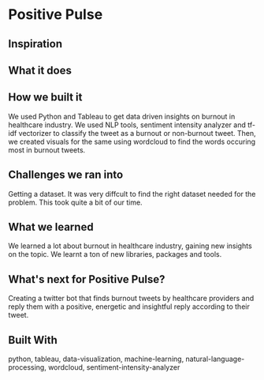 # Positive Pulse

## Inspiration

## What it does

## How we built it
We used Python and Tableau to get data driven insights on burnout in healthcare industry. We used NLP tools, sentiment intensity analyzer and tf-idf vectorizer to classify the tweet as a burnout or non-burnout tweet. Then, we created visuals for the same using wordcloud to find the words occuring most in burnout tweets. 

## Challenges we ran into
Getting a dataset. It was very diffcult to find the right dataset needed for the problem. This took quite a bit of our time.

## What we learned
We learned a lot about burnout in healthcare industry, gaining new insights on the topic. We learnt a ton of new libraries, packages and tools.

## What's next for Positive Pulse?
Creating a twitter bot that finds burnout tweets by healthcare providers and reply them with a positive, energetic and insightful reply according to their tweet.

## Built With
python, tableau, data-visualization, machine-learning, natural-language-processing, wordcloud, sentiment-intensity-analyzer
